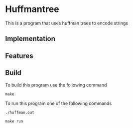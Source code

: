 # Huffmantree

This is a program that uses huffman trees to encode strings

## Implementation

## Features

## Build

To build this program use the following command
```console
make
```

To run this program one of the following commands
```console
./huffman.out
```

```console
make run
```
